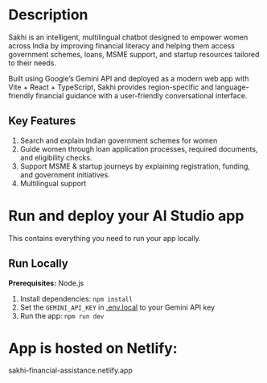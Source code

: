 # Description
Sakhi is an intelligent, multilingual chatbot designed to empower women across India by improving financial literacy and helping them access government schemes, loans, MSME support, and startup resources tailored to their needs.

Built using Google’s Gemini API and deployed as a modern web app with Vite + React + TypeScript, Sakhi provides region-specific and language-friendly financial guidance with a user-friendly conversational interface.

## Key Features
1. Search and explain Indian government schemes for women
2. Guide women through loan application processes, required documents, and eligibility checks.
3. Support MSME & startup journeys by explaining registration, funding, and government initiatives.
4. Multilingual support

# Run and deploy your AI Studio app

This contains everything you need to run your app locally.

## Run Locally

**Prerequisites:**  Node.js


1. Install dependencies:
   `npm install`
2. Set the `GEMINI_API_KEY` in [.env.local](.env.local) to your Gemini API key
3. Run the app:
   `npm run dev`

# App is hosted on Netlify: 
sakhi-financial-assistance.netlify.app
